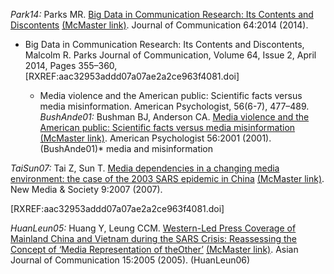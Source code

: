 
_Park14:_ Parks MR. [Big Data in Communication Research: Its Contents and Discontents](http://dx.doi.org/10.1111/jcom.12090) [(McMaster link)](http://dx.doi.org.libaccess.lib.mcmaster.ca/10.1111/jcom.12090). Journal of Communication 64:2014 (2014).


- Big Data in Communication Research: Its Contents and Discontents, Malcolm R. Parks Journal of Communication, Volume 64, Issue 2, April 2014, Pages 355–360, [RXREF:aac32953addd07a07ae2a2ce963f4081.doi]

	-  Media violence and the American public: Scientific facts versus media misinformation.  American Psychologist, 56(6-7), 477–489. _BushAnde01:_ Bushman BJ, Anderson CA. [Media violence and the American public: Scientific facts versus media misinformation](http://dx.doi.org/10.1037/0003-066X.56.6-7.477) [(McMaster link)](http://dx.doi.org.libaccess.lib.mcmaster.ca/10.1037/0003-066X.56.6-7.477). American Psychologist 56:2001 (2001).
 (BushAnde01)* media and misinformation

_TaiSun07:_ Tai Z, Sun T. [Media dependencies in a changing media environment: the case of the 2003 SARS epidemic in China](http://dx.doi.org/10.1177/1461444807082691) [(McMaster link)](http://dx.doi.org.libaccess.lib.mcmaster.ca/10.1177/1461444807082691). New Media & Society 9:2007 (2007).
 

[RXREF:aac32953addd07a07ae2a2ce963f4081.doi]

_HuanLeun05:_ Huang Y, Leung CCM. [Western-Led Press Coverage of Mainland China and Vietnam during the SARS Crisis: Reassessing the Concept of ‘Media Representation of theOther’](http://dx.doi.org/10.1080/01292980500261621) [(McMaster link)](http://dx.doi.org.libaccess.lib.mcmaster.ca/10.1080/01292980500261621). Asian Journal of Communication 15:2005 (2005).
 (HuanLeun06)

